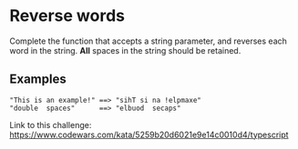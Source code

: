 # Reverse words

Complete the function that accepts a string parameter, and reverses each word in the string. **All** spaces in the string should be retained.

## Examples

```
"This is an example!" ==> "sihT si na !elpmaxe"
"double  spaces"      ==> "elbuod  secaps"
```

Link to this challenge: https://www.codewars.com/kata/5259b20d6021e9e14c0010d4/typescript
